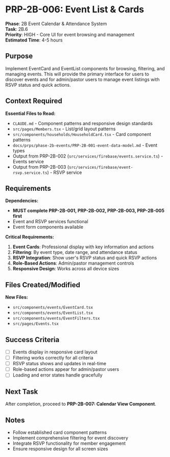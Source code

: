 # PRP-2B-006: Event List & Cards

**Phase**: 2B Event Calendar & Attendance System  
**Task**: 2B.6  
**Priority**: HIGH - Core UI for event browsing and management  
**Estimated Time**: 4-5 hours  

## Purpose

Implement EventCard and EventList components for browsing, filtering, and managing events. This will provide the primary interface for users to discover events and for admin/pastor users to manage event listings with RSVP status and quick actions.

## Context Required

**Essential Files to Read:**
- `CLAUDE.md` - Component patterns and responsive design standards
- `src/pages/Members.tsx` - List/grid layout patterns
- `src/components/households/HouseholdCard.tsx` - Card component patterns
- `docs/prps/phase-2b-events/PRP-2B-001-event-data-model.md` - Event types
- Output from PRP-2B-002 (`src/services/firebase/events.service.ts`) - Events service
- Output from PRP-2B-003 (`src/services/firebase/event-rsvp.service.ts`) - RSVP service

## Requirements

**Dependencies:**
- **MUST complete PRP-2B-001, PRP-2B-002, PRP-2B-003, PRP-2B-005 first**
- Event and RSVP services functional
- Event form components available

**Critical Requirements:**
1. **Event Cards**: Professional display with key information and actions
2. **Filtering**: By event type, date range, and attendance status
3. **RSVP Integration**: Show user's RSVP status and quick RSVP actions
4. **Role-Based Actions**: Admin/pastor management controls
5. **Responsive Design**: Works across all device sizes

## Files Created/Modified

**New Files:**
- `src/components/events/EventCard.tsx`
- `src/components/events/EventList.tsx`
- `src/components/events/EventFilters.tsx`
- `src/pages/Events.tsx`

## Success Criteria

- [ ] Events display in responsive card layout
- [ ] Filtering works correctly for all criteria
- [ ] RSVP status shows and updates in real-time
- [ ] Role-based actions appear for admin/pastor users
- [ ] Loading and error states handle gracefully

## Next Task

After completion, proceed to **PRP-2B-007: Calendar View Component**.

## Notes

- Follow established card component patterns
- Implement comprehensive filtering for event discovery
- Integrate RSVP functionality for member engagement
- Ensure responsive design for all screen sizes